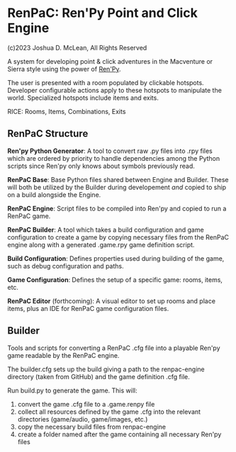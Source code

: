 # RenPaC: Ren'Py Point and Click Engine

(c)2023 Joshua D. McLean, All Rights Reserved

A system for developing point & click adventures in the Macventure or Sierra
style using the power of [Ren'Py](https://www.renpy.org/).

The user is presented with a room populated by clickable hotspots. Developer
configurable actions apply to these hotspots to manipulate the world.
Specialized hotspots include items and exits.

RICE: Rooms, Items, Combinations, Exits

## RenPaC Structure

**Ren'py Python Generator**: A tool to convert raw .py files into .rpy files
which are ordered by priority to handle dependencies among the Python scripts
since Ren'py only knows about symbols previously read.

**RenPaC Base**: Base Python files shared between Engine and Builder. These will
both be utilized by the Builder during developement *and* copied to ship on a
build alongside the Engine.

**RenPaC Engine**: Script files to be compiled into Ren'py and copied to run a
RenPaC game.

**RenPaC Builder**: A tool which takes a build configuration and game
configuration to create a game by copying necessary files from the RenPaC
engine along with a generated .game.rpy game definition script.

**Build Configuration**: Defines properties used during building of the game,
such as debug configuration and paths.

**Game Configuration**: Defines the setup of a specific game: rooms, items, etc.

**RenPaC Editor** (forthcoming): A visual editor to set up rooms and place
items, plus an IDE for RenPaC game configuration files.

## Builder

Tools and scripts for converting a RenPaC .cfg file into a playable Ren'py game readable by the RenPaC engine.

The builder.cfg sets up the build giving a path to the renpac-engine directory (taken from GitHub) and the game definition .cfg file.

Run build.py to generate the game. This will:

1. convert the game .cfg file to a .game.renpy file
1. collect all resources defined by the game .cfg into the relevant directories (game/audio, game/images, etc.)
1. copy the necessary build files from renpac-engine
1. create a folder named after the game containing all necessary Ren'py files
